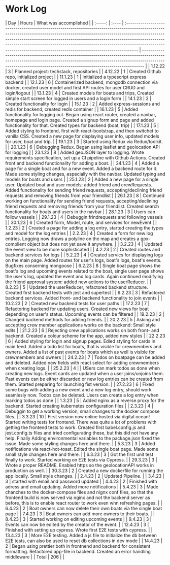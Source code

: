 # Work Log

|   Day   | Hours | What was accomplished                                                                                                                                                                                                                                                                                                                                                                                         |
| :-----: | :---- | :------------------------------------------------------------------------------------------------------------------------------------------------------------------------------------------------------------------------------------------------------------------------------------------------------------------------------------------------------------------------------------------------------------ | ------------------------------------------------------------------------------------------------------------------------------------------------------------------------------------------------------------------------------------------- |
| 1.12.22 | 3     | Planned project: techstack, repositories                                                                                                                                                                                                                                                                                                                                                                      |
| 4.12.22 | 1     | Created Github repo, initialized project                                                                                                                                                                                                                                                                                                                                                                      |
| 11.1.23 | 1     | Initialized a typescript express backend                                                                                                                                                                                                                                                                                                                                                                      |
| 12.1.23 | 6     | Containerized backend, mongodb connection via docker, created user model and first API routes for user CRUD and login/logout                                                                                                                                                                                                                                                                                  |
| 13.1.23 | 4     | Created models for boats and trips, Created simple start screen for logged in users and a login form                                                                                                                                                                                                                                                                                                          |
| 14.1.23 | 2     | Created functionality for login                                                                                                                                                                                                                                                                                                                                                                               |
| 15.1.23 | 2     | Added express-sessions and redis for backend, created redis container                                                                                                                                                                                                                                                                                                                                         |
| 16.1.23 | 5     | Added functionality for logging out. Began using react router, created a navbar, homepage and login page. Created a signup form and page and added functionality for that. Created types for backend (boat, trip)                                                                                                                                                                                             |
| 17.1.23 | 5     | Added styling to frontend, first with react-bootstrap, and then switchet to vanilla CSS. Created a new page for displaying user info, updated models for user, boat and trip.                                                                                                                                                                                                                                 |
| 19.1.23 | 3     | Started using Redux via Redux/toolkit.                                                                                                                                                                                                                                                                                                                                                                        |
| 20.1.23 | 6     | Debugging Redux. Began using leaflet and geolocation API for logging                                                                                                                                                                                                                                                                                                                                          |
| 23.1.23 | 8     | Added geoJSON layer to logging. Wrote requirements specification, set up a CI pipeline with Github Actions. Created front and backend functionality for adding a boat.                                                                                                                                                                                                                                        |
| 24.1.23 | 4     | Added a page for a single boat and for a new event. Added a backend route for it. Made some styling changes, especially with the navbar. Updated typing and models for boats and users                                                                                                                                                                                                                        |
| 25.1.23 | 2     | Added a new page for a single user. Updated boat and user models: added friend and crewRequests. Added functionality for sending friend requests, accepting/declining friend requests and removing friends from your friendlist                                                                                                                                                                               |
| 26.1.23 | 8     | Continued working on functionality for sending friend requests, accepting/declining friend requests and removing friends from your friendlist. Created search functionality for boats and users in the navbar                                                                                                                                                                                                 |
| 28.1.23 | 3     | Users can follow vessels                                                                                                                                                                                                                                                                                                                                                                                      |
| 29.1.23 | 4     | Debuggin frindrequests and following vessels                                                                                                                                                                                                                                                                                                                                                                  |
| 30.1.23 | 6     | Created form, Model, route, and services for newEvent                                                                                                                                                                                                                                                                                                                                                         |
| 1.2.23  | 2     | Created a page for adding a log entry, started creating the types and model for the log entries                                                                                                                                                                                                                                                                                                               |
| 2.2.23  | 4     | Created a form for new log entries. Logging now draws a polyline on the map and creates a gpx-complient object but does not yet save it anywhere.                                                                                                                                                                                                                                                             |
| 3.2.23  | 4     | Updated the event view to be more sophisticated                                                                                                                                                                                                                                                                                                                                                               |
| 4.2.23  | 2     | Created routes and backend services for logs                                                                                                                                                                                                                                                                                                                                                                  |
| 5.2.23  | 4     | Created servics for displaying logs on the main page. Added routes for user's logs, boat's logs, boat's events. Bugfixes conserning mongoose                                                                                                                                                                                                                                                                  |
| 6.2.23  | 8     | Single boat page shows the boat's log and upcoming events related to the boat, single user page shows the user's log, updated the event and log cards. Again continued modifying the friend approval system: added new actions to the userReducer.                                                                                                                                                            |
| 8.2.23  | 5     | Updated the userReducer, refactored backend structure. Created first backend tests with jest and supertest                                                                                                                                                                                                                                                                                                    |
| 9.2.23  | 3     | Refactored backend services. Added front- and backend functionality to join events                                                                                                                                                                                                                                                                                                                            |
| 10.2.23 | 2     | Created new backend tests for user paths                                                                                                                                                                                                                                                                                                                                                                      |
| 17.2.23 | 7     | Refactoring backend for updating users. Created new views for boat depending on user's status. Upcoming events can be filtered                                                                                                                                                                                                                                                                                |
| 19.2.23 | 2     | Changed backend methods for adding friends.                                                                                                                                                                                                                                                                                                                                                                   |
| 20.2.23 | 5     | Asking and accepting crew member applications works on the backend: Small style edits                                                                                                                                                                                                                                                                                                                         |
| 21.2.23 | 6     | Rejecting crew applications works on both front- and backend. Created a colour scheme for the app, added new styles                                                                                                                                                                                                                                                                                           |
| 22.2.23 | 6     | Added styling for login and signup pages. Edied styling for cards in main feed. Added a todo list for boats, that is visible for crewmembers and owners. Added a list of past events for boats which as well is visible for crewmembers and owners                                                                                                                                                            |
| 24.2.23 | 7     | Todos on boatpage can be added and deleted. Added new fields with react select for adding crewmembers when creating logs.                                                                                                                                                                                                                                                                                     |
| 25.2.23 | 4     |                                                                                                                                                                                                                                                                                                                                                                                                               | USers can mark todos as done when creating new logs. Event cards are updated when a user joins/unjoins them. Past events can be either discarded or new log entries can be created from them. Started preparing for launching fist version. |
| 27.2.23 | 6     | Fixed some bugs with adding a new event and a new log entry, should work seamlesly now. Todos can be deleted. Users can create a log entry when marking todos as done                                                                                                                                                                                                                                         |
| 1.3.23  | 5     | Added nginx as a reverse proxy for the backend. Started creating kubernetes configuration files                                                                                                                                                                                                                                                                                                               |
| 2.3.23  | 4     | Debuggin to get a working version, small changes to the docker compose files.                                                                                                                                                                                                                                                                                                                                 |
| 3.3.23  | 10    | First version now online hosted via digital ocean! Started writing tests for frontend. There was quite a lot of problems with getting the frontend tests to work. Created first babel.config.js and jest.config.ts files and tried configurating these, but this did not have any help. Finally Adding environmental variables to the package.json fixed the issue. Made some styling changes here and there. |
| 5.3.23  | 3     | Added notifications via react-hot-toast. Edited the single boat page. Made some small style changes here and there.                                                                                                                                                                                                                                                                                           |
| 6.3.23  | 3     | Got the first unit test finally to work. Started working on E2E tests via Cypress.                                                                                                                                                                                                                                                                                                                            |
| 29.3.23 | 3     | Wrote a proper README. Enabled https so the geolocationAPI works in production as well.                                                                                                                                                                                                                                                                                                                       |
| 30.3.23 | 2     | Created a new dockerfile for running the app locally. Small style changes.                                                                                                                                                                                                                                                                                                                                    |
| 2.4.23  | 2     | Updated Pipeline.                                                                                                                                                                                                                                                                                                                                                                                             |
| 3.4.23  | 3     | started with email and password updated                                                                                                                                                                                                                                                                                                                                                                       |
| 4.4.23  | 2     | Finished with adress and email updating. Added more notifications                                                                                                                                                                                                                                                                                                                                             |
| 5.4.23  | 3     | Made chanches to the docker-compose files and nignx conf files, so that the frontend build is now served via nginx and not the backend server as before, this is to enable react router to work even whn refreshing pages.                                                                                                                                                                                    |
| 6.4.23  | 2     | Boat owners can now delete their own boats via the single boat page                                                                                                                                                                                                                                                                                                                                           |
| 7.4.23  | 3     | Boat owners can add more owners to their boats.                                                                                                                                                                                                                                                                                                                                                               |
| 8.4.23  | 3     | Started working on editing upcoming events                                                                                                                                                                                                                                                                                                                                                                    |
| 9.4.23  | 3     | Events can now be edited by the creator of the event.                                                                                                                                                                                                                                                                                                                                                         |
| 12.4.23 | 3     | Finished with setting up cypress. Wrote first E2E tests with cypress.                                                                                                                                                                                                                                                                                                                                         |
| 13.4.23 | 3     | More E2E testing. Added a js file to initialize the db between E2E tests, can also be used to reset db collections in dev mode                                                                                                                                                                                                                                                                                |
| 14.4.23 | 2     | Began using prettier both in frontnend and backend for consistent formatting. Refactored app-file in backend. Created an error handling middleware                                                                                                                                                                                                                                                            |
|  Total  | 206   |                                                                                                                                                                                                                                                                                                                                                                                                               |
